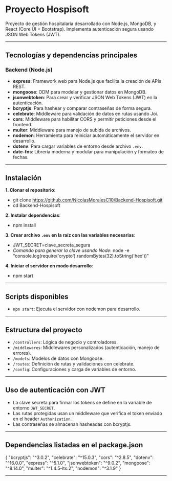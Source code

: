 # Proyecto Hospisoft

Proyecto de gestión hospitalaria desarrollado con Node.js, MongoDB, y React (Core UI + Bootstrap). Implementa autenticación segura usando JSON Web Tokens (JWT).

---

## Tecnologías y dependencias principales

### Backend (Node.js)

- **express**: Framework web para Node.js que facilita la creación de APIs REST.
- **mongoose**: ODM para modelar y gestionar datos en MongoDB.
- **jsonwebtoken**: Para crear y verificar JSON Web Tokens (JWT) en la autenticación.
- **bcryptjs**: Para hashear y comparar contraseñas de forma segura.
- **celebrate**: Middleware para validación de datos en rutas usando Joi.
- **cors**: Middleware para habilitar CORS y permitir peticiones desde el frontend.
- **multer**: Middleware para manejo de subida de archivos.
- **nodemon**: Herramienta para reiniciar automáticamente el servidor en desarrollo.
- **dotenv**: Para cargar variables de entorno desde archivo `.env`.
- **date-fns**: Librería moderna y modular para manipulación y formateo de fechas.

---

## Instalación

**1. Clonar el repositorio**:

- git clone https://github.com/NicolasMoralesC10/Backend-Hospisoft.git
- cd Backend-Hospisoft

**2. Instalar dependencias**:

- npm install

**3. Crear archivo `.env` en la raíz con las variables necesarias**:

- JWT_SECRET=clave_secreta_segura
- _Comando para generar la clave usando Node_: node -e "console.log(require('crypto').randomBytes(32).toString('hex'))"

**4. Iniciar el servidor en modo desarrollo**:

- npm start

---

## Scripts disponibles

- `npm start`: Ejecuta el servidor con nodemon para desarrollo.

---

## Estructura del proyecto

- `/controllers`: Lógica de negocio y controladores.
- `/middlewares`: Middlewares personalizados (autenticación, manejo de errores).
- `/models`: Modelos de datos con Mongoose.
- `/routes`: Definición de rutas y validaciones con celebrate.
- `/config`: Configuraciones y carga de variables de entorno.

---

## Uso de autenticación con JWT

- La clave secreta para firmar los tokens se define en la variable de entorno `JWT_SECRET`.
- Las rutas protegidas usan un middleware que verifica el token enviado en el header `Authorization`.
- Las contraseñas se almacenan hasheadas con bcryptjs.

---

## Dependencias listadas en el package.json

{
"bcryptjs": "^3.0.2",
"celebrate": "^15.0.3",
"cors": "^2.8.5",
"dotenv": "^16.0.0",
"express": "^5.1.0",
"jsonwebtoken": "^9.0.2",
"mongoose": "^8.14.0",
"multer": "^1.4.5-lts.2",
"nodemon": "^3.1.9"
}

---
